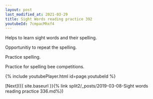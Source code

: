 ```yaml
---
layout: post
last_modified_at: 2021-03-29
title: Sight Words reading practice 392
youtubeId: 7cmpacMhxf4
---
```

 
 
Helps to learn sight words and their spelling.

Opportunitiy to repeat the spelling. 

Practice spelling. 
 
Practice for spelling bee competitions. 
 
{% include youtubePlayer.html id=page.youtubeId %}
 
 

[Next]({{ site.baseurl }}{% link  split2/_posts/2019-03-08-Sight words reading practice 336.md%})
 
